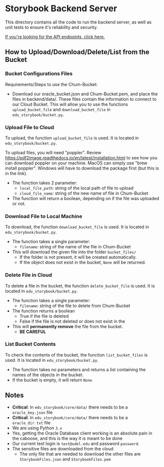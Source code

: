 # Storybook Backend Server

This directory contains all the code to run the backend server, as well as unit
tests to ensure it's reliability and security.

[If you're looking for the API endpoints, click here.](api.md)

## How to Upload/Download/Delete/List from the Bucket

### Bucket Configurations Files

Requirements/Steps to use the Chum-Bucket:
 - Download our oracle_bucket.json and Chum-Bucket.pem, and place the files in backend/data/. These files contain the information to connect to our Cloud Bucket. This will allow you to use the functions `upload_bucket_file` and `download_bucket_file` in `edu_storybook/bucket.py`.

### Upload File to Cloud

To upload, the function `upload_bucket_file` is used. It is located in `edu_storybook/bucket.py`.

To upload files, you will need "poppler". Review https://pdf2image.readthedocs.io/en/latest/installation.html to see how you can download poppler on your machine. MacOS can simply use "brew install poppler". Windows will have to download the package first (but this is in the link).

 - The function takes 2 parameter:
   - `local_file_path`: string of the local path of file to upload 
   - `cloud_file_name`: string of the new name of file in Chum-Bucket
 - The function will return a boolean, depending on if the file was uploaded or not.

### Download File to Local Machine

To download, the function `download_bucket_file` is used. It is located in `edu_storybook/bucket.py`.

 - The function takes a single parameter:
   - `filename`: string of the name of the file in Chum-Bucket
 - This will download the given file into the folder `bucket_files/`
   - If the folder is not present, it will be created automatically.
   - If the object does not exist in the bucket, `None` will be returned.

### Delete File in Cloud

To delete a file in the bucket, the function `delete_bucket_file` is used. It is located in `edu_storybook/bucket.py`.

 - The function takes a single parameter:
   - `filename`: string of the file to delete from Chum-Bucket
 - The function returns a boolean
   - True if the file is deleted
   - False if the file is not deleted or does not exist in the
 - This will **permanently remove** the file from the bucket.
   - **BE CAREFUL**

### List Bucket Contents

 To check the contents of the bucket, the function `list_bucket_files` is used. It is located in `edu_storybook/bucket.py`.

 - The function takes no parameters and returns a list containing the names of the objects in the bucket.
 - If the bucket is empty, it will return `None`

## Notes

 - **Critical**: In `edu_storybook/core/data/` there needs to be a `oracle_key.json` file
 - **Critical**: In `edu_storybook/core/data/` there needs to be a `oracle_dir.txt` file
 - We are using Python `3.x`
 - Yes, getting the Oracle Database client working is an absolute pain in the caboose, and this is the way it is meant to be done
 - Our current test login is `test@udel.edu` and password `password`.
 - The sensitive files are downloaded from the cloud
   - The only file that are needed to download the other files are `StorybookFiles.json` and `StorybookFiles.pem`